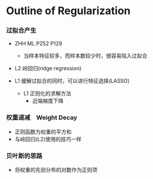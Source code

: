 
# Outline of Regularization

### 过拟合产生
+ ZHH ML P252 P129
	+ 当样本特征较多，而样本数较少时，很容易陷入过拟合


+ L2 岭回归(ridge regression)

+ L1 缓解过拟合的同时，可以进行特征选择(LASSO)
	+ L1 正则化的求解方法
		+ 近端梯度下降

### 权重递减　Weight Decay
+ 正则函数为权重的平方和
+ 与岭回归(L2)使用的技巧一样

### 贝叶斯的思路
+ 将权重的先验分布的对数作为正则项
